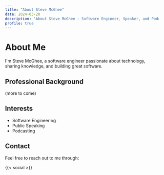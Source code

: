 ```yaml
---
title: "About Steve McGhee"
date: 2024-03-20
description: "About Steve McGhee - Software Engineer, Speaker, and Podcaster"
profile: true
---
```


# About Me

I'm Steve McGhee, a software engineer passionate about technology, sharing knowledge, and building great software. 

## Professional Background

(more to come)

## Interests

- Software Engineering
- Public Speaking
- Podcasting

## Contact

Feel free to reach out to me through:

{{< social >}} 